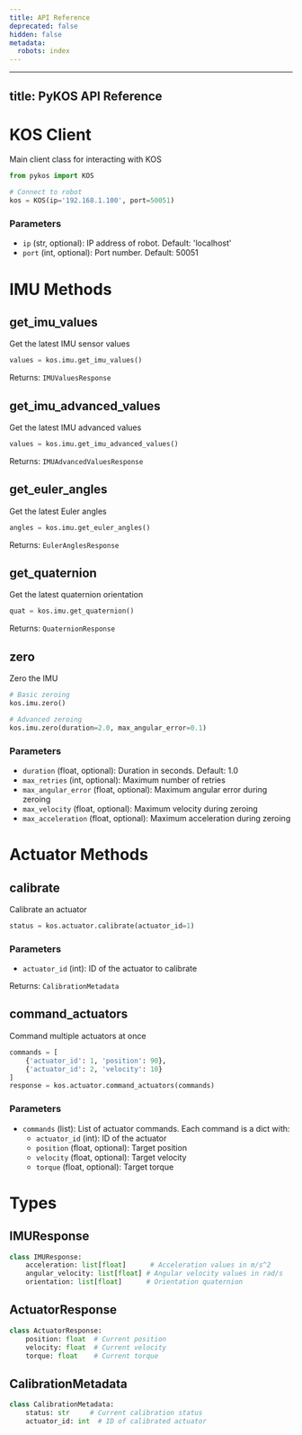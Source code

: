 ```yaml
---
title: API Reference
deprecated: false
hidden: false
metadata:
  robots: index
---
```

---
title: PyKOS API Reference
---

# KOS Client

Main client class for interacting with KOS

```python
from pykos import KOS

# Connect to robot
kos = KOS(ip='192.168.1.100', port=50051)
```

### Parameters

* `ip` (str, optional): IP address of robot. Default: 'localhost'
* `port` (int, optional): Port number. Default: 50051

# IMU Methods

## get\_imu\_values

Get the latest IMU sensor values

```python
values = kos.imu.get_imu_values()
```

Returns: `IMUValuesResponse`

## get\_imu\_advanced\_values

Get the latest IMU advanced values

```python
values = kos.imu.get_imu_advanced_values()
```

Returns: `IMUAdvancedValuesResponse`

## get\_euler\_angles

Get the latest Euler angles

```python
angles = kos.imu.get_euler_angles()
```

Returns: `EulerAnglesResponse`

## get\_quaternion

Get the latest quaternion orientation

```python
quat = kos.imu.get_quaternion()
```

Returns: `QuaternionResponse`

## zero

Zero the IMU

```python
# Basic zeroing
kos.imu.zero()

# Advanced zeroing
kos.imu.zero(duration=2.0, max_angular_error=0.1)
```

### Parameters

* `duration` (float, optional): Duration in seconds. Default: 1.0
* `max_retries` (int, optional): Maximum number of retries
* `max_angular_error` (float, optional): Maximum angular error during zeroing
* `max_velocity` (float, optional): Maximum velocity during zeroing
* `max_acceleration` (float, optional): Maximum acceleration during zeroing

# Actuator Methods

## calibrate

Calibrate an actuator

```python
status = kos.actuator.calibrate(actuator_id=1)
```

### Parameters

* `actuator_id` (int): ID of the actuator to calibrate

Returns: `CalibrationMetadata`

## command\_actuators

Command multiple actuators at once

```python
commands = [
    {'actuator_id': 1, 'position': 90},
    {'actuator_id': 2, 'velocity': 10}
]
response = kos.actuator.command_actuators(commands)
```

### Parameters

* `commands` (list): List of actuator commands. Each command is a dict with:
  * `actuator_id` (int): ID of the actuator
  * `position` (float, optional): Target position
  * `velocity` (float, optional): Target velocity
  * `torque` (float, optional): Target torque

# Types

## IMUResponse

```python
class IMUResponse:
    acceleration: list[float]      # Acceleration values in m/s^2
    angular_velocity: list[float] # Angular velocity values in rad/s
    orientation: list[float]      # Orientation quaternion
```

## ActuatorResponse

```python
class ActuatorResponse:
    position: float  # Current position
    velocity: float  # Current velocity
    torque: float    # Current torque
```

## CalibrationMetadata

```python
class CalibrationMetadata:
    status: str     # Current calibration status
    actuator_id: int  # ID of calibrated actuator
```